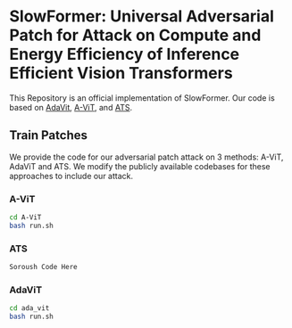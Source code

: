 # SlowFormer: Universal Adversarial Patch for Attack on Compute and Energy Efficiency of Inference Efficient Vision Transformers

This Repository is an official implementation of SlowFormer.
Our code is based on [AdaVit](https://github.com/MengLcool/AdaViT), [A-ViT](https://github.com/NVlabs/A-ViT), and [ATS](https://adaptivetokensampling.github.io/). 
## Train Patches

We provide the code for our adversarial patch attack on 3 methods: A-ViT,
AdaViT and ATS. We modify the publicly available codebases for these approaches
to include our attack.

### A-ViT

```sh
cd A-ViT
bash run.sh
```

### ATS

```sh
Soroush Code Here
```

### AdaViT

```sh
cd ada_vit
bash run.sh
```
